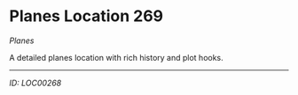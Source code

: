 # Planes Location 269

*Planes*

A detailed planes location with rich history and plot hooks.

---
*ID: LOC00268*